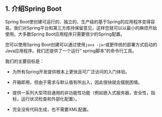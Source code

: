 <h2>1. 介绍Spring Boot</h2>
Spring Boot使创建可运行的、独立的、生产级的基于Spring的应用程序变得容易。我们对Spring平台和第三方库持保留意见，这样您就可以以最小的麻烦开始使用。大多数Spring Boot应用程序只需要很少的Spring配置。

您可以使用Spring Boot创建可以通过使用```java -jar```或更传统的部署方式启动的Java应用程序。我们还提供了一个运行“ spring脚本”的命令行工具。

我们的主要目标是：

* 为所有Spring开发提供根本上更快且可广泛访问的入门体验。

* 开箱即用，但由于需求与默认值有所出入，因此很快就会摆脱困境。

* 提供一系列大型项目通用的非功能性功能（例如嵌入式服务器，安全性，指标，运行状况检查和外部化配置）。

* 完全没有代码生成，也不需要XML配置。